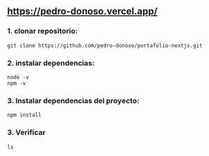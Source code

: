 ## https://pedro-donoso.vercel.app/

### 1. clonar repositorio:

```
git clone https://github.com/pedro-donoso/portafolio-nextjs.git
```

### 2. instalar dependencias:

```
node -v
npm -v
```

### 3. Instalar dependencias del proyecto:

```
npm install
```

### 3. Verificar

```
ls
```

